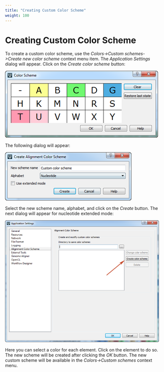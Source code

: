 ```yaml
---
title: "Creating Custom Color Scheme"
weight: 100
---
```


# Creating Custom Color Scheme

To create a custom color scheme, use the _Colors->Custom schemes->Create new color scheme_ context menu item. The _Application Settings_ dialog will appear. Click on the _Create color scheme_ button:

![](/images/65929623/65929624.png)

The following dialog will appear:

![](/images/65929623/65929625.png)

Select the new scheme name, alphabet, and click on the _Create_ button. The next dialog will appear for nucleotide extended mode:

![](/images/65929623/65929626.png)

Here you can select a color for each element. Click on the element to do so. The new scheme will be created after clicking the _OK_ button. The new custom scheme will be available in the _Colors->Custom schemes_ context menu.